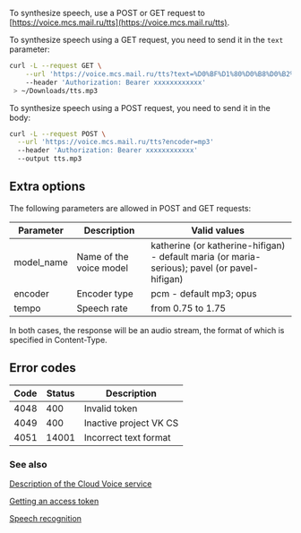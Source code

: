 To synthesize speech, use a POST or GET request to [https://voice.mcs.mail.ru/tts](https://voice.mcs.mail.ru/tts).

To synthesize speech using a GET request, you need to send it in the `text` parameter:

``` bash
curl -L --request GET \
    --url 'https://voice.mcs.mail.ru/tts?text=%D0%BF%D1%80%D0%B8%D0%B2%D0%B5%D1%82'
    --header 'Authorization: Bearer xxxxxxxxxxxx'
 > ~/Downloads/tts.mp3
```
To synthesize speech using a POST request, you need to send it in the body:
``` bash
curl -L --request POST \
  --url 'https://voice.mcs.mail.ru/tts?encoder=mp3'
  --header 'Authorization: Bearer xxxxxxxxxxxx'
  --output tts.mp3
```
## Extra options

The following parameters are allowed in POST and GET requests:

| Parameter | Description | Valid values ​​|
| --- | --- | --- |
| model_name | Name of the voice model | katherine (or katherine-hifigan) - default maria (or maria-serious); pavel (or pavel-hifigan) |
| encoder | Encoder type | pcm - default mp3; opus |
| tempo | Speech rate | from 0.75 to 1.75 |

In both cases, the response will be an audio stream, the format of which is specified in Content-Type.

## Error codes

| Code | Status | Description |
| --- | --- | --- |
| 4048 | 400 | Invalid token |
| 4049 | 400 | Inactive project VK CS |
| 4051 | 14001 | Incorrect text format |

### See also

[Description of the Cloud Voice service](https://mcs.mail.ru/help/ru_RU/cloud-voice/about-cloud-voice)

[Getting an access token](https://mcs.mail.ru/help/ru_RU/cloud-voice/get-token)

[Speech recognition](https://mcs.mail.ru/help/ru_RU/cloud-voice/speech-recognition)